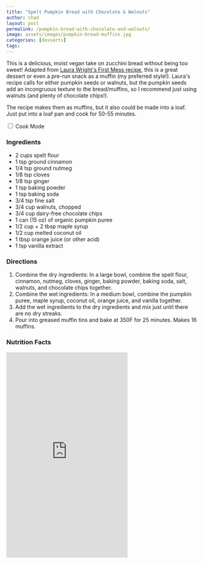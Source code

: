 ```yaml
---
title: "Spelt Pumpkin Bread with Chocolate & Walnuts"
author: chad
layout: post
permalink: /pumpkin-bread-with-chocolate-and-walnuts/
image: assets/images/pumpkin-bread-muffins.jpg
categories: [desserts]
tags:
---
```


This is a delicious, moist vegan take on zucchini bread without being too sweet! Adapted 
from [Laura Wright's First Mess recipe](https://thefirstmess.com/2020/09/30/vegan-spelt-pumpkin-bread/), 
this is a great dessert or even a pre-run snack as a muffin (my preferred style!). Laura's recipe calls 
for either pumpkin seeds or walnuts, but the pumpkin seeds add an incongruous texture 
to the bread/muffins, so I recommend just using walnuts (and plenty of chocolate chips!).  

The recipe makes them as muffins, but it also could be made into a loaf. Just put into a 
loaf pan and cook for 50-55 minutes.

<div class="switch-container">
  <label class="switch">
    <input type="checkbox" id="cook-mode-toggle">
    <span class="slider"></span>
  </label>
  <span class="toggle-label">Cook Mode</span>
</div>

<h3> Ingredients </h3>

- 2 cups spelt flour
- 1 tsp ground cinnamon
- 1/4 tsp ground nutmeg
- 1/8 tsp cloves
- 1/8 tsp ginger
- 1 tsp baking powder
- 1 tsp baking soda 
- 3/4 tsp fine salt
- 3/4 cup walnuts, chopped
- 3/4 cup dairy-free chocolate chips
- 1 can (15 oz) of organic pumpkin puree
- 1/2 cup + 2 tbsp maple syrup
- 1/2 cup melted coconut oil
- 1 tbsp orange juice (or other acid)
- 1 tsp vanilla extract 


<h3> Directions </h3>

1. Combine the dry ingredients: In a large bowl, combine the spelt flour, cinnamon, nutmeg, cloves, ginger,  baking powder, baking soda, salt, walnuts, and chocolate chips together. 
3. Combine the wet ingredients: In a medium bowl, combine the pumpkin puree, maple syrup, coconut oil, orange juice, and vanilla together.
4. Add the wet ingredients to the dry ingredients and mix just until there are no dry streaks.  
5. Pour into greased muffin tins and bake at 350F for 25 minutes. Makes 16 muffins. 

<h3> Nutrition Facts </h3>

<iframe title="CRONOMETER.com" width="320" height="540" src="https://cronometer.com/facts.html?food=43531804&measure=134675584&labelType=AMERICAN_2016" frameborder="0"></iframe>
